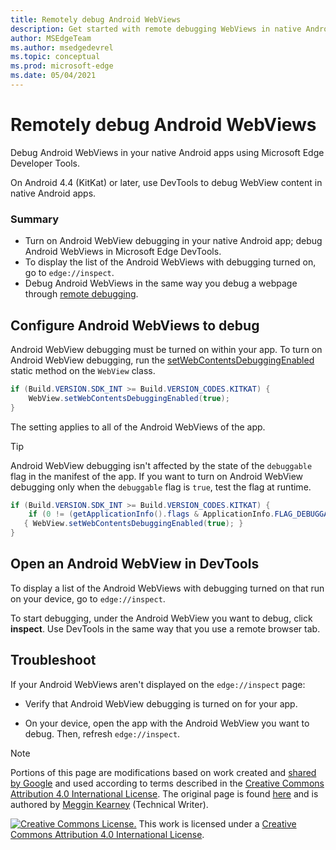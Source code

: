 ```yaml
---
title: Remotely debug Android WebViews
description: Get started with remote debugging WebViews in native Android apps using Microsoft Edge DevTools.
author: MSEdgeTeam
ms.author: msedgedevrel
ms.topic: conceptual
ms.prod: microsoft-edge
ms.date: 05/04/2021
---
```

<!-- Copyright Meggin Kearney

   Licensed under the Apache License, Version 2.0 (the "License");
   you may not use this file except in compliance with the License.
   You may obtain a copy of the License at

       http://www.apache.org/licenses/LICENSE-2.0

   Unless required by applicable law or agreed to in writing, software
   distributed under the License is distributed on an "AS IS" BASIS,
   WITHOUT WARRANTIES OR CONDITIONS OF ANY KIND, either express or implied.
   See the License for the specific language governing permissions and
   limitations under the License.  -->
# Remotely debug Android WebViews

Debug Android WebViews in your native Android apps using Microsoft Edge Developer Tools.

On Android 4.4 (KitKat) or later, use DevTools to debug WebView content in native Android apps.

### Summary

*  Turn on Android WebView debugging in your native Android app; debug Android WebViews in Microsoft Edge DevTools.
*  To display the list of the Android WebViews with debugging turned on, go to `edge://inspect`.
*  Debug Android WebViews in the same way you debug a webpage through [remote debugging](./index.md).


<!-- ====================================================================== -->
## Configure Android WebViews to debug

Android WebView debugging must be turned on within your app.  To turn on Android WebView debugging, run the [setWebContentsDebuggingEnabled](https://developer.android.com/reference/android/webkit/WebView.html#setWebContentsDebuggingEnabled(boolean)) static method on the `WebView` class.

```java
if (Build.VERSION.SDK_INT >= Build.VERSION_CODES.KITKAT) {
    WebView.setWebContentsDebuggingEnabled(true);
}
```

The setting applies to all of the Android WebViews of the app.

> [!TIP]
> Android WebView debugging isn't affected by the state of the `debuggable` flag in the manifest of the app.  If you want to turn on Android WebView debugging only when the `debuggable` flag is `true`, test the flag at runtime.
>
> ```java
> if (Build.VERSION.SDK_INT >= Build.VERSION_CODES.KITKAT) {
>     if (0 != (getApplicationInfo().flags & ApplicationInfo.FLAG_DEBUGGABLE))
>    { WebView.setWebContentsDebuggingEnabled(true); }
> }
> ```


<!-- ====================================================================== -->
## Open an Android WebView in DevTools

To display a list of the Android WebViews with debugging turned on that run on your device, go to `edge://inspect`.

To start debugging, under the Android WebView you want to debug, click **inspect**.  Use DevTools in the same way that you use a remote browser tab.

<!--
:::image type="content" source=".images/webview-debugging.msft.png" alt-text="Inspecting elements in an Android WebView." lightbox=".images/webview-debugging.msft.png":::

The gray graphics listed with the Android WebView represent its size and position relative to the screen of the device.  If your Android WebViews have titles set, the titles are listed as well.
-->


<!-- ====================================================================== -->
## Troubleshoot

If your Android WebViews aren't displayed on the `edge://inspect` page:

*  Verify that Android WebView debugging is turned on for your app.

*  On your device, open the app with the Android WebView you want to debug.  Then, refresh `edge://inspect`.


<!-- ====================================================================== -->
> [!NOTE]
> Portions of this page are modifications based on work created and [shared by Google](https://developers.google.com/terms/site-policies) and used according to terms described in the [Creative Commons Attribution 4.0 International License](http://creativecommons.org/licenses/by/4.0).
> The original page is found [here](https://developers.google.com/web/tools/chrome-devtools/remote-debugging/webviews) and is authored by [Meggin Kearney](https://developers.google.com/web/resources/contributors#meggin-kearney) (Technical Writer).

[![Creative Commons License.](https://i.creativecommons.org/l/by/4.0/88x31.png)](https://creativecommons.org/licenses/by/4.0)
This work is licensed under a [Creative Commons Attribution 4.0 International License](http://creativecommons.org/licenses/by/4.0).
